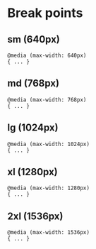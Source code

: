 # Break points

## sm (640px)
    @media (max-width: 640px)  
    { ... }

## md (768px)
    @media (max-width: 768px)  
    { ... }

## lg (1024px)
    @media (max-width: 1024px)  
    { ... }

## xl (1280px)
    @media (max-width: 1280px)  
    { ... }

## 2xl (1536px)
    @media (max-width: 1536px)  
    { ... }
